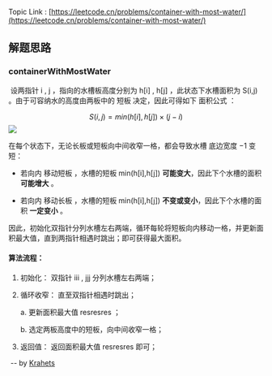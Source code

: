
Topic Link :  [https://leetcode.cn/problems/container-with-most-water/](https://leetcode.cn/problems/container-with-most-water/)

## 解题思路 

### containerWithMostWater

​	设两指针 i , j ，指向的水槽板高度分别为 h[i] , h[j] ，此状态下水槽面积为 S(i,j) 。由于可容纳水的高度由两板中的 短板 决定，因此可得如下 面积公式 ：

$$
S(i,j)=min(h[i],h[j])×(j−i)
$$
![](https://pic.leetcode-cn.com/1628780627-VtSmcP-Picture0.png)

在每个状态下，无论长板或短板向中间收窄一格，都会导致水槽 底边宽度 −1 变短：

- 若向内 移动短板 ，水槽的短板 min(h[i],h[j]) **可能变大**，因此下个水槽的面积 **可能增大** 。

- 若向内 移动长板 ，水槽的短板 min(h[i],h[j]) **不变或变小**，因此下个水槽的面积 **一定变小** 。

因此，初始化双指针分列水槽左右两端，循环每轮将短板向内移动一格，并更新面积最大值，直到两指针相遇时跳出；即可获得最大面积。

#### 算法流程：

1. 初始化： 双指针 iii , jjj 分列水槽左右两端；

2. 循环收窄： 直至双指针相遇时跳出；

      a. 更新面积最大值 resresres ；

      b. 选定两板高度中的短板，向中间收窄一格；

3. 返回值： 返回面积最大值 resresres 即可；

​    -- by [Krahets](https://leetcode.cn/u/jyd/)
